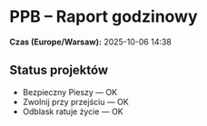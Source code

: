 # PPB – Raport godzinowy
**Czas (Europe/Warsaw):** 2025-10-06 14:38

## Status projektów
- Bezpieczny Pieszy — OK
- Zwolnij przy przejściu — OK
- Odblask ratuje życie — OK

